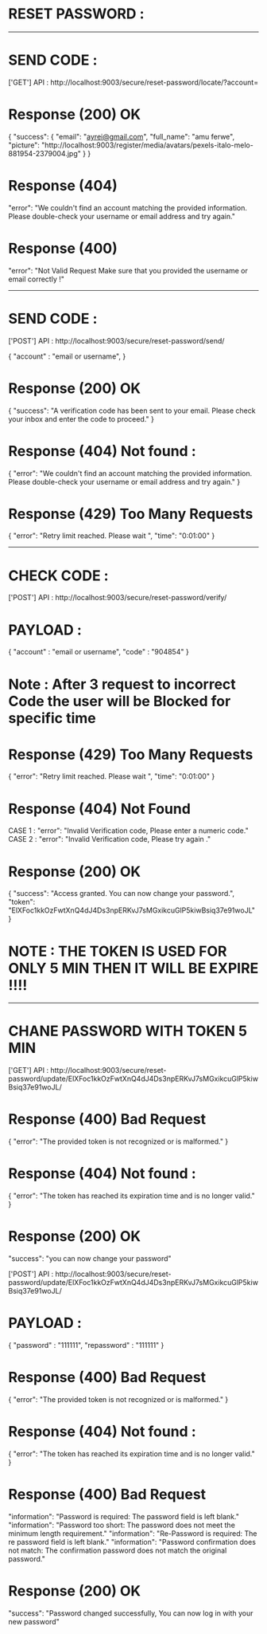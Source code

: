 # RESET PASSWORD :
_______________________________________________________________________________

# SEND CODE :

['GET'] API : http://localhost:9003/secure/reset-password/locate/?account=<username or email>

# Response (200) OK

{
    "success": {
        "email": "ayrei@gmail.com",
        "full_name": "amu ferwe",
        "picture": "http://localhost:9003/register/media/avatars/pexels-italo-melo-881954-2379004.jpg"
    }
}

# Response (404)

"error": "We couldn't find an account matching the provided information. Please double-check your username or email address and try again."

# Response (400)

"error": "Not Valid Request Make sure that you provided the username or email correctly !"

_______________________________________________________________________________


# SEND CODE :

['POST'] API : http://localhost:9003/secure/reset-password/send/

{
    "account" : "email or username",
}

# Response (200) OK

{
    "success": "A verification code has been sent to your email. Please check your inbox and enter the code to proceed."
}

# Response (404) Not found :

{
    "error": "We couldn't find an account matching the provided information. Please double-check your username or email address and try again."
}

# Response (429) Too Many Requests

{
    "error": "Retry limit reached. Please wait ",
    "time": "0:01:00"
}

_______________________________________________________________________________

# CHECK CODE :

['POST'] API : http://localhost:9003/secure/reset-password/verify/


# PAYLOAD :

{
    "account" : "email or username",
    "code" : "904854"
}

# Note : After 3 request to incorrect Code the user will be Blocked for specific time

# Response (429) Too Many Requests

{
    "error": "Retry limit reached. Please wait ",
    "time": "0:01:00"
}

# Response (404) Not Found

CASE 1 : "error": "Invalid Verification code, Please enter a numeric code."
CASE 2 : "error": "Invalid Verification code, Please try again ."

# Response (200) OK

{
    "success": "Access granted. You can now change your password.",
    "token": "ElXFoc1kkOzFwtXnQ4dJ4Ds3npERKvJ7sMGxikcuGlP5kiwBsiq37e91woJL"
}

# NOTE : THE TOKEN IS USED FOR ONLY 5 MIN THEN IT WILL BE EXPIRE !!!!

_______________________________________________________________________________

# CHANE PASSWORD WITH TOKEN 5 MIN 

['GET'] API : http://localhost:9003/secure/reset-password/update/ElXFoc1kkOzFwtXnQ4dJ4Ds3npERKvJ7sMGxikcuGlP5kiwBsiq37e91woJL/

# Response (400) Bad Request

{
    "error": "The provided token is not recognized or is malformed."
}

# Response (404) Not found :

{
    "error": "The token has reached its expiration time and is no longer valid."
}

# Response (200) OK

"success": "you can now change your password"

['POST'] API : http://localhost:9003/secure/reset-password/update/ElXFoc1kkOzFwtXnQ4dJ4Ds3npERKvJ7sMGxikcuGlP5kiwBsiq37e91woJL/


# PAYLOAD :
{
    "password" : "111111",
    "repassword" : "111111"
}

# Response (400) Bad Request

{
    "error": "The provided token is not recognized or is malformed."
}

# Response (404) Not found :

{
    "error": "The token has reached its expiration time and is no longer valid."
}

# Response (400) Bad Request

"information": "Password is required: The password field is left blank."
"information": "Password too short: The password does not meet the minimum length requirement."
"information": "Re-Password is required: The re password field is left blank."
"information": "Password confirmation does not match: The confirmation password does not match the original password."

# Response (200) OK

"success": "Password changed successfully, You can now log in with your new password"
